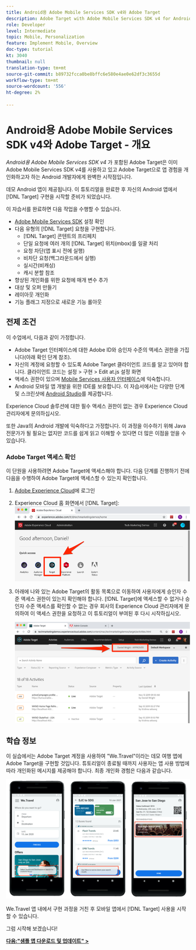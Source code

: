 ```yaml
---
title: Android용 Adobe Mobile Services SDK v4와 Adobe Target
description: Adobe Target with Adobe Mobile Services SDK v4 for Android는 이미 Adobe Mobile Services SDK v4를 사용하고 있고 Adobe Target을 사용하여 앱 경험을 맞춤화하고자 하는 Android 개발자에게 완벽한 시작점입니다.
role: Developer
level: Intermediate
topic: Mobile, Personalization
feature: Implement Mobile, Overview
doc-type: tutorial
kt: 3040
thumbnail: null
translation-type: tm+mt
source-git-commit: b89732fcca0be8bffc6e580e4ae0e62df3c3655d
workflow-type: tm+mt
source-wordcount: '556'
ht-degree: 2%

---
```



# Android용 Adobe Mobile Services SDK v4와 Adobe Target - 개요

_Android용 Adobe Mobile Services SDK v4_ 가 포함된 Adobe Target은 이미 Adobe Mobile Services SDK v4를 사용하고 있고 Adobe Target으로 앱 경험을 개인화하고자 하는 Android 개발자에게 완벽한 시작점입니다.

데모 Android 앱이 제공됩니다. 이 튜토리얼을 완료한 후 자신의 Android 앱에서 [!DNL Target] 구현을 시작할 준비가 되었습니다.

이 자습서를 완료하면 다음 작업을 수행할 수 있습니다.

* [Adobe Mobile Services SDK](https://docs.adobe.com/content/help/en/mobile-services/android/getting-started-android/requirements.html) 설정 확인
* 다음 유형의 [!DNL Target] 요청을 구현합니다.
   * [!DNL Target] 콘텐트의 프리페치
   * 단일 요청에 여러 개의 [!DNL Target] 위치(mbox)를 일괄 처리
   * 요청 차단(앱 표시 전에 실행)
   * 비차단 요청(백그라운드에서 실행)
   * 실시간(비캐싱)
   * 캐시 분할 참조
* 향상된 개인화를 위한 요청에 매개 변수 추가
* 대상 및 오퍼 만들기
* 레이아웃 개인화
* 기능 플래그 지정으로 새로운 기능 롤아웃

## 전제 조건

이 수업에서, 다음과 같이 가정합니다.

* Adobe Target 인터페이스에 대한 Adobe ID와 승인자 수준의 액세스 권한을 가집니다(아래 확인 단계 참조).
* 자신의 계정에 요청할 수 있도록 Adobe Target 클라이언트 코드를 알고 있어야 합니다. 클라이언트 코드는   설정 > 구현 > Edit at.js 설정 화면
* 액세스 권한이 있으며 [Mobile Services 사용자 인터페이스](https://mobilemarketing.adobe.com)에 익숙합니다.
* Android 모바일 앱 개발을 위한 IDE를 보유합니다. 이 자습서에서는 다양한 단계 및 스크린샷에 [Android Studio](https://developer.android.com/studio/install)를 제공합니다.

Experience Cloud 솔루션에 대한 필수 액세스 권한이 없는 경우 Experience Cloud 관리자에게 문의하십시오.

또한 Java의 Android 개발에 익숙하다고 가정합니다. 이 과정을 이수하기 위해 Java 전문가가 될 필요는 없지만 코드를 쉽게 읽고 이해할 수 있다면 더 많은 이점을 얻을 수 있습니다.

### Adobe Target 액세스 확인

이 단원을 사용하려면 Adobe Target에 액세스해야 합니다. 다음 단계를 진행하기 전에 다음을 수행하여 Adobe Target에 액세스할 수 있는지 확인합니다.

1. [Adobe Experience Cloud](https://experience.adobe.com/)에 로그인
1. Experience Cloud 홈 화면에서 [!DNL Target]:
   ![Experience Cloud 홈 화면](assets/aec_homeScreen_clickTarget.png)
1. 아래에 나와 있는 Adobe Target의 활동 목록으로 이동하여 사용자에게 승인자 수준 액세스 권한이 있는지 확인해야 합니다. [!DNL Target]에 액세스할 수 없거나 승인자 수준 액세스를 확인할 수 없는 경우 회사의 Experience Cloud 관리자에게 문의하여 이 액세스 권한을 요청하고 이 튜토리얼이 부여된 후 다시 시작하십시오.

   ![Adobe UI](assets/targetUI_approver.png)

## 학습 정보

이 실습에서는 Adobe Target 계정을 사용하여 &quot;We.Travel&quot;이라는 데모 여행 앱에 Adobe Target을 구현할 것입니다. 튜토리얼이 종료될 때까지 사용자는 앱 사용 방법에 따라 개인화된 메시지를 제공해야 합니다. 최종 개인화 경험은 다음과 같습니다.

![We.Travel app final](assets/overview_final_result.jpg)

We.Travel 앱 내에서 구현 과정을 거친 후 모바일 앱에서 [!DNL Target] 사용을 시작할 수 있습니다.

그럼 시작해 보겠습니다!

**[다음:&quot;샘플 앱 다운로드 및 업데이트&quot; >](download-and-update-the-sample-app.md)**

